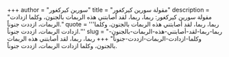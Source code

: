 +++
author = "سورين كيركغور"
title = "مقولة سورين كيركغور"
description = "مقولة سورين كيركغور: ‏ربما، ربما، لقد أصابتني هذه الربمات بالجنون، وكلما ازدادت الربمات، ازددت جنوناً."
quote = '''‏ربما، ربما، لقد أصابتني هذه الربمات بالجنون، وكلما ازدادت الربمات، ازددت جنوناً.'''
slug = "‏ربما-ربما-لقد-أصابتني-هذه-الربمات-بالجنون-وكلما-ازدادت-الربمات-ازددت-جنوناً"
+++
‏ربما، ربما، لقد أصابتني هذه الربمات بالجنون، وكلما ازدادت الربمات، ازددت جنوناً.
